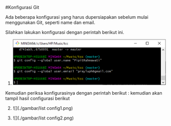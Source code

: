 #Konfigurasi Git

Ada beberapa konfigurasi yang harus dupersiapakan sebelum mulai menggunakan Git, seperti name dan email.

Silahkan lakukan konfigurasi dengan perintah berikut ini.
1. ![](./gambar/config1.png)

Kemudian periksa konfigurasinya dengan perintah berikut :
kemudian akan tampil hasil configurasi berikut

2. ![](./gambar/list config1.png)

3. ![](./gambar/list config2.png)
